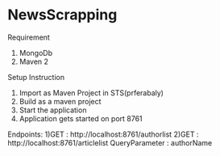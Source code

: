 # NewsScrapping

Requirement

1)  MongoDb
2)  Maven 2

Setup Instruction

1) Import as Maven Project in STS(prferabaly)
2) Build as a maven project
3) Start the application
4) Application gets started on port 8761

Endpoints: 
1)GET : http://localhost:8761/authorlist
2)GET : http://localhost:8761/articlelist
  QueryParameter : authorName
  
  
